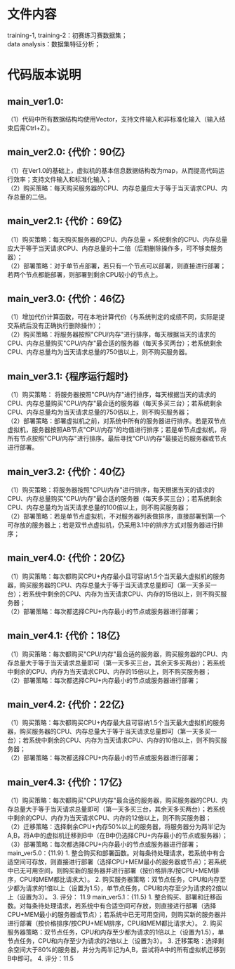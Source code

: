 # 文件内容
training-1, training-2：初赛练习赛数据集；  
data analysis：数据集特征分析；
# 代码版本说明
## main_ver1.0:
（1）代码中所有数据结构均使用Vector，支持文件输入和非标准化输入（输入结束后需Ctrl+Z）。
## main_ver2.0: {代价：90亿}
（1）在Ver1.0的基础上，虚拟机的基本信息数据结构改为map，从而提高代码运行效率；支持文件输入和标准化输入；  
（2）购买策略：每天购买服务器的CPU、内存总量应大于等于当天请求CPU、内存总量的二倍。    
## main_ver2.1: {代价：69亿}
（1）购买策略：每天购买服务器的CPU、内存总量 + 系统剩余的CPU、内存总量应大于等于当天请求CPU、内存总量的十二倍（后期删除操作多，可不够卖服务器）；      
（2）部署策略：对于单节点部署，若只有一个节点可以部署，则直接进行部署；若两个节点都能部署，则部署到剩余CPU较小的节点上。
## main_ver3.0: {代价：46亿}          
（1）增加代价计算函数，可在本地计算代价（与系统判定的成绩不同，实际是提交系统后没有正确执行删除操作）；    
（2）购买策略：将服务器按照"CPU/内存"进行排序，每天根据当天的请求的CPU、内存总量购买"CPU/内存"最合适的服务器（每天多买两台）；若系统剩余CPU、内存总量均为当天请求总量的750倍以上，则不购买服务器。    
## main_ver3.1: {程序运行超时}            
（1）购买策略： 将服务器按照"CPU/内存"进行排序，每天根据当天的请求的CPU、内存总量购买"CPU/内存"最合适的服务器（每天多买三台）；若系统剩余CPU、内存总量均为当天请求总量的750倍以上，则不购买服务器；   
（2）部署策略：部署虚拟机之前，对系统中所有的服务器进行排序。若是双节点虚拟机，服务器按照AB节点"CPU/内存"的均值进行排序；若是单节点虚拟机，将所有节点按照"CPU/内存"进行排序。最后寻找"CPU/内存"最接近的服务器或节点进行部署。  
## main_ver3.2: {代价：40亿}          
（1）购买策略：将服务器按照"CPU/内存"进行排序，每天根据当天的请求的CPU、内存总量购买"CPU/内存"最合适的服务器（每天多买三台）；若系统剩余CPU、内存总量均为当天请求总量的100倍以上，则不购买服务器；  
（2）部署策略：若是单节点虚拟机，不对服务器列表做排序，直接部署到第一个可存放的服务器上；若是双节点虚拟机，仍采用3.1中的排序方式对服务器进行排序；  
## main_ver4.0: {代价：20亿}
（1）购买策略：每次都购买CPU+内存最小且可容纳1.5个当天最大虚拟机的服务器，购买服务器的CPU、内存总量大于等于当天请求总量即可（第一天多买一台）；若系统中剩余的CPU、内存为当天请求CPU、内存的15倍以上，则不购买服务器；  
（2）部署策略：每次都选择CPU+内存最小的节点或服务器进行部署；  
## main_ver4.1: {代价：18亿}
（1）购买策略：每次都购买"CPU/内存"最合适的服务器，购买服务器的CPU、内存总量大于等于当天请求总量即可（第一天多买三台，其余天多买两台）；若系统中剩余的CPU、内存为当天请求CPU、内存的15倍以上，则不购买服务器；  
（2）部署策略：每次都选择CPU+内存最小的节点或服务器进行部署；  
## main_ver4.2: {代价：22亿}
（1）购买策略：每次都购买CPU+内存最大且可容纳1.5个当天最大虚拟机的服务器，购买服务器的CPU、内存总量大于等于当天请求总量即可（第一天多买一台）；若系统中剩余的CPU、内存为当天请求CPU、内存的10倍以上，则不购买服务器；  
（2）部署策略：每次都选择CPU+内存最小的节点或服务器进行部署；  
## main_ver4.3: {代价：17亿}
（1）购买策略：每次都购买"CPU/内存"最合适的服务器，购买服务器的CPU、内存总量大于等于当天请求总量即可（第一天多买三台，其余天多买两台）；若系统中剩余的CPU、内存为当天请求CPU、内存的12倍以上，则不购买服务器；    
（2）迁移策略：选择剩余CPU+内存50%以上的服务器，将服务器分为两半记为A,B，将A中的虚拟机迁移到B中（在B中仍选择CPU+内存最小的节点或服务器）；  
（3）部署策略：每次都选择CPU+内存最小的节点或服务器进行部署；  
main_ver5.0：{11.9}
	1. 整合购买和部署函数。对每条待处理请求，若系统中有合适空间可存放，则直接进行部署（选择CPU+MEM最小的服务器或节点）；若系统中已无可用空间，则购买新的服务器并进行部署（按价格排序/按CPU+MEM排序，CPU和MEM都比请求大）。
	2. 购买服务器策略：双节点任务，CPU和内存至少都为请求的1倍以上（设置为1.5），单节点任务，CPU和内存至少为请求的2倍以上（设置为3）。
	3. 评分： 11.9
main_ver5.1：{11.5}
	1. 整合购买、部署和迁移函数。对每条待处理请求，若系统中有合适空间可存放，则直接进行部署（选择CPU+MEM最小的服务器或节点）；若系统中已无可用空间，则购买新的服务器并进行部署（按价格排序/按CPU+MEM排序，CPU和MEM都比请求大）。
	2. 购买服务器策略：双节点任务，CPU和内存至少都为请求的1倍以上（设置为1.5），单节点任务，CPU和内存至少为请求的2倍以上（设置为3）。
	3. 迁移策略：选择剩余空间大于80%的服务器，并分为两半记为A,B，尝试将A中的所有虚拟机迁移到B中即可。
	4. 评分：11.5











